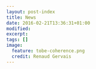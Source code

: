 ```yaml
---
layout: post-index
title: News
date: 2016-02-21T13:36:31+01:00
modified:
excerpt:
tags: []
image:
  feature: tobe-coherence.png
  credit: Renaud Gervais
---
```


